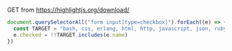 GET from https://highlightjs.org/download/

```js
document.querySelectorAll("form input[type=checkbox]").forEach((e) => {
  const TARGET = "bash, css, erlang, html, http, javascript, json, ruby, sh, sql, text, xml, yaml, cpp".split(", ").map((e) => `${e}.js`) // (x)sdp, (x)svg, (x)url
  e.checked = !!TARGET.includes(e.name)
})
```
